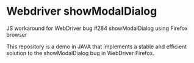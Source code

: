 Webdriver showModalDialog
=========================

JS workaround for WebDriver bug #284 showModalDialog using Firefox browser

This repository is a demo in JAVA that implements a stable and efficient solution 
to the showModalDialog bug in WebDriver Firefox.
 
